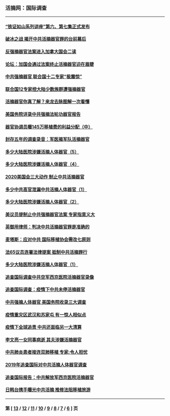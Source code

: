 ### 活摘网：国际调查
---
#### [“铁证如山系列讲座”第六、第七集正式发布](../../pages/nf5947/n13106287.md?09060430) 
#### [破冰之战 揭开中共活摘器官罪的台前幕后](../../pages/nf5947/n13082457.md?09060430) 
#### [反强摘器官法案进入加拿大国会二读](../../pages/nf5947/n13033450.md?09060430) 
#### [论坛：加国会通过法案终止活摘器官迫在眉睫](../../pages/nf5947/n13029839.md?09060430) 
#### [中共强摘器官 联合国十二专家“极震惊”](../../pages/nf5947/n13024313.md?09060430) 
#### [联合国12专家控大陆少数族群遭强摘器官](../../pages/nf5947/n13023877.md?09060430) 
#### [活摘器官你真了解？来龙去脉图解一次看懂](../../pages/nf5947/n13013820.md?09060430) 
#### [美国务院详录中共强摘法轮功器官报告](../../pages/nf5947/n12944519.md?09060430) 
#### [器官协调员曝145万移植费的利益分配（中）](../../pages/nf5947/n12894547.md?09060430) 
#### [封存五年的调查录音：军医揭军队活摘器官](../../pages/nf5947/n12798692.md?09060430) 
#### [多少大陆医院涉嫌活摘人体器官（5）](../../pages/nf5947/n12768383.md?09060430) 
#### [多少大陆医院涉嫌活摘人体器官（4）](../../pages/nf5947/n12664434.md?09060430) 
#### [2020美国会三大动作 制止中共活摘器官](../../pages/nf5947/n12682004.md?09060430) 
#### [多少中共高官泄漏中共活摘人体器官（1）](../../pages/nf5947/n12671234.md?09060430) 
#### [多少大陆医院涉嫌活摘人体器官（2）](../../pages/nf5947/n12655589.md?09060430) 
#### [美议员提制止中共强摘器官法案 专家指意义大](../../pages/nf5947/n12630561.md?09060430) 
#### [英御用律师：判决中共活摘器官罪是准确的](../../pages/nf5947/n12580740.md?09060430) 
#### [麦塔斯：应对中共 国际移植协会需改七原则](../../pages/nf5947/n12514711.md?09060430) 
#### [法65议员连署法律提案 抵制中共活摘罪行](../../pages/nf5947/n12437047.md?09060430) 
#### [多少大陆医院涉嫌活摘人体器官（1）](../../pages/nf5947/n12414284.md?09060430) 
#### [追查国际调查中共空军西京医院活摘器官录像](../../pages/nf5947/n12348837.md?09060430) 
#### [追查国际调查：疫情下中共未停活摘器官](../../pages/nf5947/n12273415.md?09060430) 
#### [中共强摘人体器官 美国务院收录三大调查](../../pages/nf5947/n12181488.md?09060430) 
#### [疫情重灾区武汉和苏家屯 有一惊人相似点](../../pages/nf5947/n12150824.md?09060430) 
#### [疫情下全球追责 中共还面临另一大清算](../../pages/nf5947/n12070397.md?09060430) 
#### [李文亮一女同事病逝 其夫涉嫌活摘器官](../../pages/nf5947/n11957882.md?09060430) 
#### [中共肺炎患者接连双肺移植 专家:令人担忧](../../pages/nf5947/n11945516.md?09060430) 
#### [2019年追查国际对中共活摘人体器官调查](../../pages/nf5947/n11917733.md?09060430) 
#### [追查国际报告：中共解放军西京医院活摘器官](../../pages/nf5947/n11838359.md?09060430) 
#### [日韩台携手曝光中共活摘 推修法阻移植旅游](../../pages/nf5947/n11712046.md?09060430) 

---
#### 第 [ [13](./13.md?09060430) / [12](./12.md?09060430) / [11](./11.md?09060430) / [10](./10.md?09060430) / [9](./9.md?09060430) / [8](./8.md?09060430) / [7](./7.md?09060430) / [6](./6.md?09060430) ] 页

